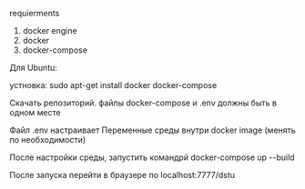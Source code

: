 requierments 
1. docker engine
2. docker
3. docker-compose

Для Ubuntu:

устновка: sudo apt-get install docker docker-compose

Скачать репозиторий.
файлы docker-compose и .env должны быть в одном месте

Файл .env настраивает Переменные среды внутри docker image (менять по необходимости)

После настройки среды, запустить командрй docker-compose up --build

После запуска перейти в браузере по localhost:7777/dstu
